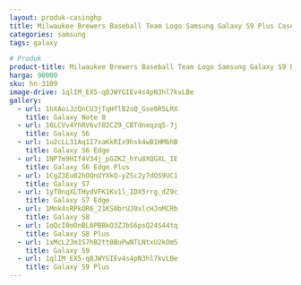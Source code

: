 ```yaml
---
layout: produk-casinghp
title: Milwaukee Brewers Baseball Team Logo Samsung Galaxy S9 Plus Case
categories: samsung
tags: galaxy

# Produk
product-title: Milwaukee Brewers Baseball Team Logo Samsung Galaxy S9 Plus Case
harga: 90000
sku: hn-3109
image-drive: 1qlIM_EX5-q0JWYGIEv4s4pN3hl7kvLBe
gallery:
  - url: 1hXAoiJzQnCU3jTqHflB2oQ_Gse0R5LRX
    title: Galaxy Note 8
  - url: 16LCVv4YhRV6vf82CZ9_CBTdneqzq5-7j
    title: Galaxy S6
  - url: 1u2cLL31Aq1I7xaKkRIx9hsk4wB1HMbhB
    title: Galaxy S6 Edge
  - url: 1NP7m9HIf4V34j_pGZKZ_hYu8XQGXL_IE
    title: Galaxy S6 Edge Plus
  - url: 1CgZ3Eu02hOQnUYXkQ-yZSc2y7dOS9UC1
    title: Galaxy S7
  - url: 1yT0nqXLTHydVFK1Kv1l_IDX5rrg_dZ9c
    title: Galaxy S7 Edge
  - url: 1Mnk4sRPkOR6_21KS0brUJ0xlcHJnMCRb
    title: Galaxy S8
  - url: 1oQcI0oOnBL6PBBkO3ZJbS6psQ24S44tq
    title: Galaxy S8 Plus
  - url: 1xMcL2Jm1S7hB2tt0BuPwNTLNtxU2kOm5
    title: Galaxy S9
  - url: 1qlIM_EX5-q0JWYGIEv4s4pN3hl7kvLBe
    title: Galaxy S9 Plus
---
```

